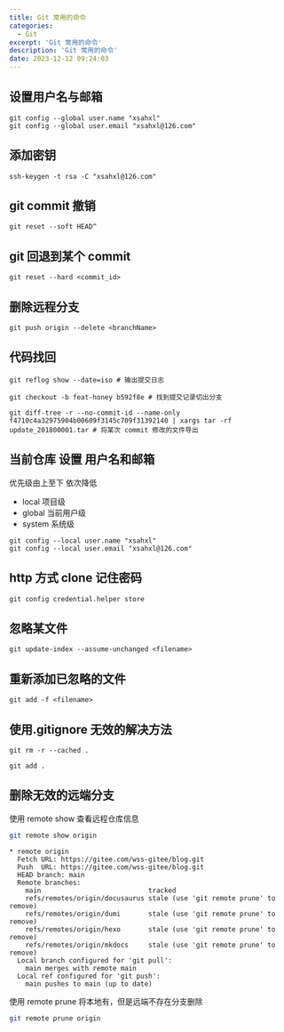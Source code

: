 ```yaml
---
title: Git 常用的命令
categories:
  - Git
excerpt: 'Git 常用的命令'
description: 'Git 常用的命令'
date: 2023-12-12 09:24:03
---
```


## 设置用户名与邮箱

```
git config --global user.name "xsahxl"
git config --global user.email "xsahxl@126.com"
```

## 添加密钥

```shell
ssh-keygen -t rsa -C "xsahxl@126.com"
```

## git commit 撤销

```
git reset --soft HEAD^
```

## git 回退到某个 commit

```
git reset --hard <commit_id>
```

## 删除远程分支

```shell
git push origin --delete <branchName>
```

## 代码找回

```shell
git reflog show --date=iso # 输出提交日志

git checkout -b feat-honey b592f8e # 找到提交记录切出分支

git diff-tree -r --no-commit-id --name-only f4710c4a32975904b00609f3145c709f31392140 | xargs tar -rf update_201800001.tar # 将某次 commit 修改的文件导出
```

## 当前仓库 设置 用户名和邮箱

优先级由上至下 依次降低

- local 项目级
- global 当前用户级
- system 系统级

```
git config --local user.name "xsahxl"
git config --local user.email "xsahxl@126.com"
```

## http 方式 clone 记住密码

```shell
git config credential.helper store
```

## 忽略某文件

```shell
git update-index --assume-unchanged <filename>
```

## 重新添加已忽略的文件

```shell
git add -f <filename>
```

## 使用.gitignore 无效的解决方法

```shell
git rm -r --cached .

git add .
```

## 删除无效的远端分支

使用 remote show 查看远程仓库信息
```bash
git remote show origin
```

```log
* remote origin
  Fetch URL: https://gitee.com/wss-gitee/blog.git
  Push  URL: https://gitee.com/wss-gitee/blog.git
  HEAD branch: main
  Remote branches:
    main                           tracked
    refs/remotes/origin/docusaurus stale (use 'git remote prune' to remove)
    refs/remotes/origin/dumi       stale (use 'git remote prune' to remove)
    refs/remotes/origin/hexo       stale (use 'git remote prune' to remove)
    refs/remotes/origin/mkdocs     stale (use 'git remote prune' to remove)
  Local branch configured for 'git pull':
    main merges with remote main
  Local ref configured for 'git push':
    main pushes to main (up to date)
```


使用 remote prune 将本地有，但是远端不存在分支删除
```bash
git remote prune origin
```